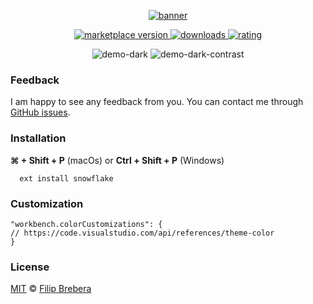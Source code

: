 <p align="center">
  <a href="https://snowflake.brebera.com">
  <img alt="banner" src="https://raw.githubusercontent.com/breberafilip/snowflake-theme-vscode/master/assets/banner.png?token=AKJ4MSCVBUDNU6X64TRPD4K6YKTIA"/>
  </a>
</p> 


<p align="center">
  <!-- marketplace version -->
  <a href="https://marketplace.visualstudio.com/items?itemName=breberaf.snowflake">
    <img alt="marketplace version" src="https://img.shields.io/vscode-marketplace/v/breberaf.snowflake?color=5dbcd4&maxAge=3600&style=for-the-badge&labelColor=1b2029">
  </a>
  <!-- downloads -->
  <a href="https://marketplace.visualstudio.com/items?itemName=breberaf.snowflake">
    <img alt="downloads" src="https://img.shields.io/vscode-marketplace/d/breberaf.snowflake?color=5dbcd4&maxAge=3600&style=for-the-badge&labelColor=1b2029">
  </a>
  <!-- rating -->
  <a href="https://marketplace.visualstudio.com/items?itemName=breberaf.snowflake">
    <img alt="rating" src="https://img.shields.io/vscode-marketplace/stars/breberaf.snowflake?color=5dbcd4&maxAge=3600&style=for-the-badge&labelColor=1b2029">
  </a>
</p>

<p align="center"><img alt="demo-dark" src="https://raw.githubusercontent.com/breberafilip/snowflake-theme-vscode/master/assets/dark.png"/>
<img alt="demo-dark-contrast" src="https://raw.githubusercontent.com/breberafilip/snowflake-theme-vscode/master/assets/dark-contrast.png"/></p>


### Feedback

I am happy to see any feedback from you. You can contact me through [GitHub issues](https://github.com/breberafilip/snowflake-theme-vscode/issues). 



### Installation

**⌘ + Shift + P** (macOs) or **Ctrl + Shift + P** (Windows)
 ```
   ext install snowflake
 ```



### Customization


```
"workbench.colorCustomizations": {
// https://code.visualstudio.com/api/references/theme-color
}
```



### License

[MIT](https://github.com/breberafilip/snowflake-theme-vscode/blob/master/LICENSE.md) © [Filip Brebera](https://brebera.com)
